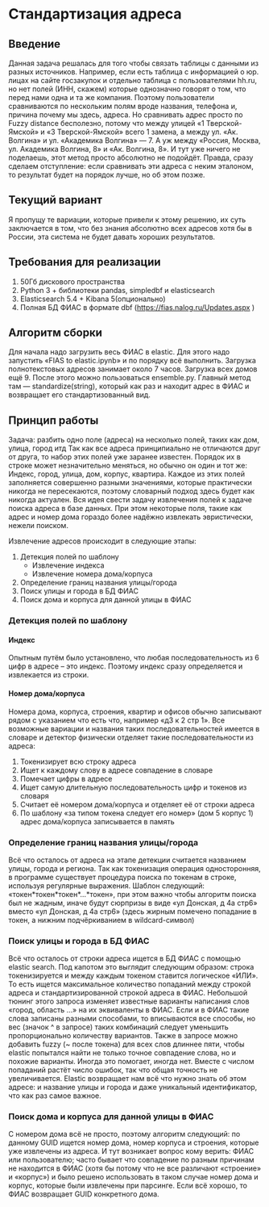 # Стандартизация адреса
## Введение
Данная задача решалась для того чтобы связать таблицы с данными из разных источников. Например, если есть таблица с информацией о юр. лицах на сайте госзакупок и отдельно таблица с пользователями hh.ru, но нет полей (ИНН, скажем) которые однозначно говорят о том, что перед нами одна и та же компания. Поэтому пользователи сравниваются по нескольким полям вроде названия, телефона и, причина почему мы здесь, адреса. Но сравнивать адрес просто по Fuzzy distance бесполезно, потому что между улицей «1 Тверской-Ямской» и «3 Тверской-Ямской» всего 1 замена, а между ул. «Ак. Волгина» и ул. «Академика Волгина» — 7. А уж между «Россия, Москва, ул. Академика Волгина, 8» и «Ак. Волгина, 8». И тут уже ничего не поделаешь, этот метод просто абсолютно не подойдёт.
Правда, сразу сделаем отступление: если сравнивать эти адреса с неким эталоном, то результат будет на порядок лучше, но об этом позже.
## Текущий вариант
Я пропущу те вариации, которые привели к этому решению, их суть заключается в том, что без знания абсолютно всех адресов хотя бы в России, эта система не будет давать хороших результатов.
## Требования для реализации
1.	50Гб дискового пространства
2.	Python 3 + библиотеки pandas, simpledbf и elasticsearch
3.	Elasticsearch 5.4 + Kibana 5(опционально)
4.	Полная БД ФИАС в формате dbf (https://fias.nalog.ru/Updates.aspx )
## Алгоритм сборки
Для начала надо загрузить весь ФИАС в elastic. Для этого надо запустить «FIAS to elastic.ipynb» и по порядку всё выполнить. Загрузка полнотекстовых адресов занимает около 7 часов. Загрузка всех домов ещё 9.
После этого можно пользоваться ensemble.py. Главный метод там — standardize(string), который как раз и находит адрес в ФИАС и возвращает его стандартизованный вид.

## Принцип работы
Задача: разбить одно поле (адреса) на несколько полей, таких как дом, улица, город итд
Так как все адреса принципиально не отличаются друг от друга, то набор этих полей уже заранее известен. Порядок их в строке может незначительно меняться, но обычно он один и тот же: Индекс, город, улица, дом, корпус, квартира. Каждое из этих полей заполняется совершенно разными значениями, которые практически никогда не пересекаются, поэтому словарный подход здесь будет как никогда актуален.
Вся идея свести задачу извлечения полей к задаче поиска адреса в базе данных.
При этом некоторые поля, такие как адрес и номер дома гораздо более надёжно извлекать эвристически, нежели поиском. 

Извлечение адресов происходит в следующие этапы:
1.	Детекция полей по шаблону
    *	Извлечение индекса
    *	Извлечение номера дома/корпуса
2.	Определение границ названия улицы/города
3.	Поиск улицы и города в БД ФИАС
4.	Поиск дома и корпуса для данной улицы в ФИАС

### Детекция полей по шаблону
#### Индекс
Опытным путём было установлено, что любая последовательность из 6 цифр в адресе – это индекс. Поэтому индекс сразу определяется и извлекается из строки.
#### Номер дома/корпуса
Номера дома, корпуса, строения, квартир и офисов обычно записывают рядом с указанием что есть что, например «д3 к 2 стр 1». Все возможные вариации и названия таких последовательностей имеется в словаре и детектор физически отделяет такие последовательности из адреса: 
1.	Токенизирует всю строку адреса
2.	Ищет к каждому слову в адресе совпадение в словаре
3.	Помечает цифры в адресе
4.	Ищет самую длительную последовательность цифр и токенов из словаря
5.	Считает её номером дома/корпуса и отделяет её от строки адреса
6.	По шаблону «за типом токена следует его номер» (дом 5 корпус  1) адрес дома/корпуса записывается в память
### Определение границ названия улицы/города
Всё что осталось от адреса на этапе детекции считается названием улицы, города и региона. 
Так как токенизация операция односторонняя, в программе существует процедура поиска по токенам в строке, используя регулярные выражения. Шаблон следующий: «токен\*токен\*токен\*…\*токен», при этом важно чтобы алгоритм поиска был не жадным, иначе будут сюрпризы в виде «ул Донская, д 4а стр6» вместо «ул Донская, д 4а стр6» (здесь жирным помечено попадание в токен, а нижним подчёркиванием в wildcard-символ)
### Поиск улицы и города в БД ФИАС
Всё что осталось от строки адреса ищется в БД ФИАС с помощью elastic search. Под капотом это выглядит следующим образом: строка токенизируется и между каждым токеном ставится логическое «ИЛИ». То есть ищется максимальное количество попаданий между строкой адреса и стандартизированной строкой адреса в ФИАС. Небольшой тюнинг этого запроса изменяет известные варианты написания слов «город, область …» на их эквиваленты в ФИАС. Если и в ФИАС такие слова записаны разными способами, то вписываются все способы, но вес (значок ^ в запросе)  таких комбинаций следует уменьшить пропорционально количеству вариантов.
Также в запросе можно добавить fuzzy (~ после токена) для всех слов длиннее пяти, чтобы elastic попытался найти не только точное совпадение слова, но и похожие варианты. Иногда это помогает, иногда нет. Вместе с числом попаданий растёт число ошибок, так что общая точность не увеличивается.
Elastic возвращает нам всё что нужно знать об этом адресе: и название улицы и города и даже уникальный идентификатор, что как раз самое важное.
### Поиск дома и корпуса для данной улицы в ФИАС
С номером дома всё не просто, поэтому алгоритм следующий: по данному GUID ищется номер дома, номер корпуса и строения, которые уже извлечены из адреса. И тут возникает вопрос кому верить: ФИАС или пользователю; часто бывает что совпадение по разным причинам не находится в ФИАС (хотя бы потому что не все различают «строение» и «корпус») и было решено использовать в таком случае номер дома и корпус, которые были извлечены при парсинге. Если всё хорошо, то ФИАС возвращает GUID конкретного дома.

